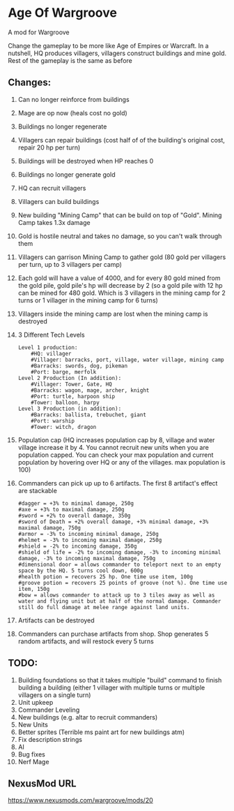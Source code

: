 # Age Of Wargroove
A mod for Wargroove

Change the gameplay to be more like Age of Empires or Warcraft. In a nutshell, HQ produces villagers, villagers construct buildings and mine gold. Rest of the gameplay is the same as before

## Changes:
1. Can no longer reinforce from buildings
1. Mage are op now (heals cost no gold)
1. Buildings no longer regenerate
1. Villagers can repair buildings (cost half of of the building's original cost, repair 20 hp per turn)
1. Buildings will be destroyed when HP reaches 0
1. Buildings no longer generate gold
1. HQ can recruit villagers
1. Villagers can build buildings
1. New building "Mining Camp" that can be build on top of "Gold". Mining Camp takes 1.3x damage
1. Gold is hostile neutral and takes no damage, so you can't walk through them
1. Villagers can garrison Mining Camp to gather gold (80 gold per villagers per turn, up to 3 villagers per camp)
1. Each gold will have a value of 4000, and for every 80 gold mined from the gold pile, gold pile's hp will decrease by 2 (so a gold pile with 12 hp can be mined for 480 gold. Which is 3 villagers in the mining camp for 2 turns or 1 villager in the mining camp for 6 turns)
1. Villagers inside the mining camp are lost when the mining camp is destroyed
1. 3 Different Tech Levels
    ```
    Level 1 production:
        #HQ: villager
        #Villager: barracks, port, village, water village, mining camp
        #Barracks: swords, dog, pikeman
        #Port: barge, merfolk
    Level 2 Production (In addition):
        #Villager: Tower, Gate, HQ
        #Barracks: wagon, mage, archer, knight
        #Port: turtle, harpoon ship
        #Tower: balloon, harpy
    Level 3 Production (in addition):
        #Barracks: ballista, trebuchet, giant
        #Port: warship
        #Tower: witch, dragon
    ```

1. Population cap (HQ increases population cap by 8, village and water village increase it by 4. You cannot recruit new units when you are population capped. You can check your max population and current population by hovering over HQ or any of the villages. max population is 100)
1. Commanders can pick up up to 6 artifacts. The first 8 artifact's effect are stackable
    ```
    #dagger = +3% to minimal damage, 250g
    #axe = +3% to maximal damage, 250g
    #sword = +2% to overall damage, 350g
    #sword of Death = +2% overall damage, +3% minimal damage, +3% maximal damage, 750g
    #armor = -3% to incoming minimal damage, 250g
    #helmet = -3% to incoming maximal damage, 250g
    #shield = -2% to incoming damage, 350g
    #shield of life = -2% to incoming damage, -3% to incoming minimal damage, -3% to incoming maximal damage, 750g
    #dimensional door = allows commander to teleport next to an empty space by the HQ. 5 turns cool down, 600g
    #health potion = recovers 25 hp. One time use item, 100g
    #groove potion = recovers 25 points of groove (not %). One time use item, 150g
    #bow = allows commander to attack up to 3 tiles away as well as water and flying unit but at half of the normal damage. Commander still do full damage at melee range against land units.
    ```
1. Artifacts can be destroyed
1. Commanders can purchase artifacts from shop. Shop generates 5 random artifacts, and will restock every 5 turns

## TODO:
1. Building foundations so that it takes multiple "build" command to finish building a building (either 1 villager with multiple turns or multiple villagers on a single turn)
1. Unit upkeep
1. Commander Leveling
1. New buildings (e.g. altar to recruit commanders)
1. New Units
1. Better sprites (Terrible ms paint art for new buildings atm)
1. Fix description strings
1. AI
1. Bug fixes
1. Nerf Mage

## NexusMod URL
https://www.nexusmods.com/wargroove/mods/20
